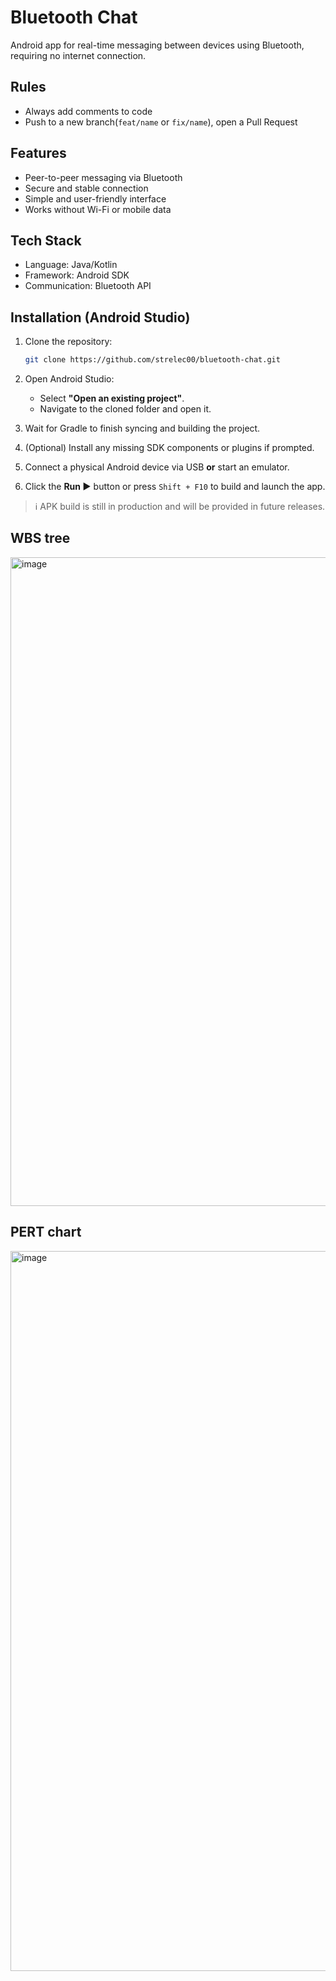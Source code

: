 # Bluetooth Chat

Android app for real-time messaging between devices using Bluetooth, requiring no internet connection.

## Rules
- Always add comments to code
- Push to a new branch(`feat/name` or `fix/name`), open a Pull Request

## Features
- Peer-to-peer messaging via Bluetooth
- Secure and stable connection
- Simple and user-friendly interface
- Works without Wi-Fi or mobile data

## Tech Stack
- Language: Java/Kotlin
- Framework: Android SDK
- Communication: Bluetooth API

## Installation (Android Studio)
1. Clone the repository:
   
   ```bash
   git clone https://github.com/strelec00/bluetooth-chat.git

2. Open Android Studio:
   - Select **"Open an existing project"**.
   - Navigate to the cloned folder and open it.

3. Wait for Gradle to finish syncing and building the project.

4. (Optional) Install any missing SDK components or plugins if prompted.

5. Connect a physical Android device via USB **or** start an emulator.

6. Click the **Run ▶️** button or press `Shift + F10` to build and launch the app.

> ℹ️ APK build is still in production and will be provided in future releases.


## WBS tree
<img width="1038" alt="image" src="https://github.com/user-attachments/assets/f3bb9bd8-6f6e-4f0e-a3ec-fd90a7c50185" />

## PERT chart
<img width="1152" alt="image" src="https://github.com/user-attachments/assets/8cb26f42-40d5-4340-b849-27b63c981166" />
